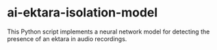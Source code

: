 # ai-ektara-isolation-model
This Python script implements a neural network model for detecting the presence of an ektara in audio recordings.
